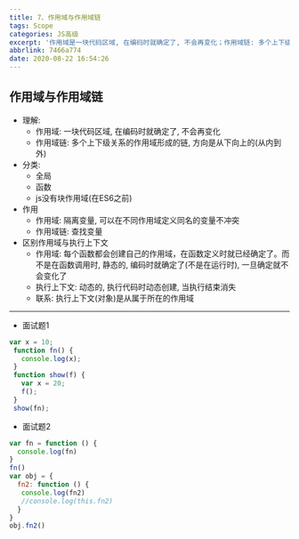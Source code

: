 ```yaml
---
title: 7、作用域与作用域链
tags: Scope
categories: JS高级
excerpt: '作用域是一块代码区域, 在编码时就确定了, 不会再变化；作用域链: 多个上下级关系的作用域形成的链, 方向是从下向上的(从内到外)'
abbrlink: 7466a774
date: 2020-08-22 16:54:26
---
```

## 作用域与作用域链
* 理解:
  * 作用域: 一块代码区域, 在编码时就确定了, 不会再变化
  * 作用域链: 多个上下级关系的作用域形成的链, 方向是从下向上的(从内到外)
* 分类:
  * 全局
  * 函数
  * js没有块作用域(在ES6之前)
* 作用
  * 作用域: 隔离变量, 可以在不同作用域定义同名的变量不冲突
  * 作用域链: 查找变量
* 区别作用域与执行上下文
  * 作用域: 每个函数都会创建自己的作用域，在函数定义时就已经确定了。而不是在函数调用时, 静态的, 编码时就确定了(不是在运行时), 一旦确定就不会变化了
  * 执行上下文: 动态的, 执行代码时动态创建, 当执行结束消失
  * 联系: 执行上下文(对象)是从属于所在的作用域
**********
* 面试题1
```js
var x = 10;
 function fn() {
   console.log(x);
 }
 function show(f) {
   var x = 20;
   f();
 }
 show(fn);
```
* 面试题2
```js
var fn = function () {
  console.log(fn)
}
fn()
var obj = {
  fn2: function () {
   console.log(fn2)
   //console.log(this.fn2)
  }
}
obj.fn2()
```
